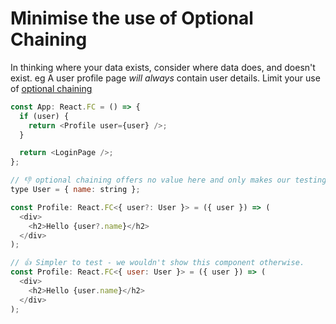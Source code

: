 # Minimise the use of Optional Chaining

In thinking where your data exists, consider where data does, and doesn't exist. eg A user profile page _will always_ contain user details. Limit your use of [optional chaining](https://developer.mozilla.org/en-US/docs/Web/JavaScript/Reference/Operators/Optional_chaining)

```js
const App: React.FC = () => {
  if (user) {
    return <Profile user={user} />;
  }

  return <LoginPage />;
};

// 👎 optional chaining offers no value here and only makes our testing complex - we need to constantly assert user information
type User = { name: string };

const Profile: React.FC<{ user?: User }> = ({ user }) => (
  <div>
    <h2>Hello {user?.name}</h2>
  </div>
);

// 👍 Simpler to test - we wouldn't show this component otherwise.
const Profile: React.FC<{ user: User }> = ({ user }) => (
  <div>
    <h2>Hello {user.name}</h2>
  </div>
);
```
